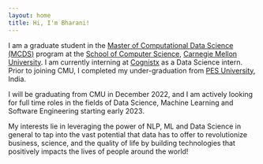 ```yaml
---
layout: home
title: Hi, I'm Bharani!
---
```

I am a graduate student in the [Master of Computational Data Science (MCDS)](https://mcds.cs.cmu.edu/) program at the 
[School of Computer Science](https://www.cs.cmu.edu/), [Carnegie Mellon University](https://www.cmu.edu/).
I am currently interning at [Cognistx](https://www.cognistx.com/) as a Data Science intern. Prior to joining CMU, I completed my under-graduation from [PES University](https://pes.edu/), India. 

I will be graduating from CMU in December 2022, and I am actively looking for full time roles in the fields of Data Science, Machine Learning 
and Software Engineering starting early 2023.

My interests lie in leveraging the power of NLP, ML and Data Science in general to tap into the vast potential that data has to offer 
to revolutionize business, science, and the quality of life by building technologies that positively impacts the lives of people around the world!





